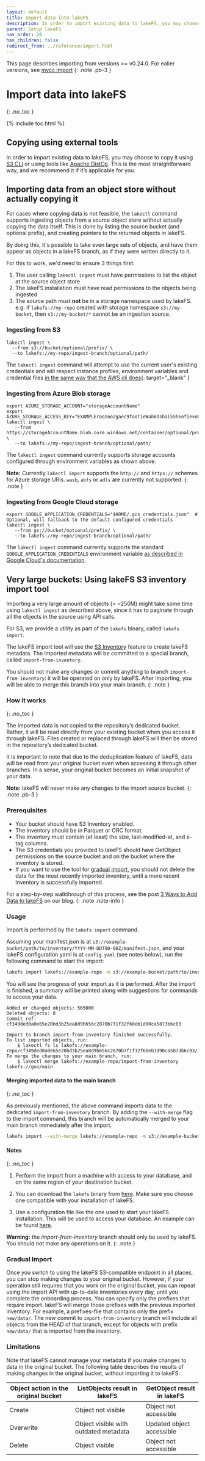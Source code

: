 ```yaml
---
layout: default
title: Import data into lakeFS 
description: In order to import existing data to lakeFS, you may choose to copy it using S3 CLI or using tools like Apache DistCp.
parent: Setup lakeFS
nav_order: 20
has_children: false
redirect_from: ../reference/import.html
---
```

This page describes importing from versions >= v0.24.0. For ealier versions, see [mvcc import](import-mvcc.md)
{: .note .pb-3 }

# Import data into lakeFS
{: .no_toc }

{% include toc.html %}

## Copying using external tools

In order to import existing data to lakeFS, you may choose to copy it using [S3 CLI](../integrations/aws_cli.md#copy-from-a-local-path-to-lakefs) 
or using tools like [Apache DistCp](../integrations/distcp.md#from-s3-to-lakefs). This is the most straightforward way, and we recommend it if it’s applicable for you.

## Importing data from an object store without actually copying it

For cases where copying data is not feasible, the `lakectl` command supports ingesting objects from a source object store without actually copying the data itself.
This is done by listing the source bucket (and optional prefix), and creating pointers to the returned objects in lakeFS.

By doing this, it's possible to take even large sets of objects, and have them appear as objects in a lakeFS branch, as if they were written directly to it.

For this to work, we'd need to ensure 3 things first:

1. The user calling `lakectl ingest` must have permissions to list the object at the source object store
2. The lakeFS installation must have read permissions to the objects being ingested
3. The source path must **not** be in a storage namespace used by lakeFS. e.g. if `lakefs://my-repo` created with storage namespace `s3://my-bucket`, then `s3://my-bucket/*` cannot be an ingestion source.   

### Ingesting from S3

```shell
lakectl ingest \
  --from s3://bucket/optional/prefix/ \
  --to lakefs://my-repo/ingest-branch/optional/path/
```

The `lakectl ingest` command will attempt to use the current user's existing credentials and will respect instance profiles, 
environment variables and credential files [in the same way that the AWS cli does](https://docs.aws.amazon.com/cli/latest/userguide/cli-configure-quickstart.html){: target="_blank" }

### Ingesting from Azure Blob storage

```shell
export AZURE_STORAGE_ACCOUNT="storageAccountName"
export AZURE_STORAGE_ACCESS_KEY="EXAMPLEroozoo2gaec9fooTieWah6Oshai5Sheofievohthapob0aidee5Shaekahw7loo1aishoonuuquahr3=="
lakectl ingest \
   --from https://storageAccountName.blob.core.windows.net/container/optional/prefix/ \
   --to lakefs://my-repo/ingest-branch/optional/path/
```

The `lakectl ingest` command currently supports storage accounts configured through environment variables as shown above.

**Note:** Currently `lakectl import` supports the `http://` and `https://` schemes for Azure storage URIs. `wasb`, `abfs` or `adls` are currently not supported.
{: .note }

### Ingesting from Google Cloud storage

```shell
export GOOGLE_APPLICATION_CREDENTIALS="$HOME/.gcs_credentials.json"  # Optional, will fallback to the default configured credentials
lakectl ingest \
   --from gs://bucket/optional/prefix/ \
   --to lakefs://my-repo/ingest-branch/optional/path/
```

The `lakectl ingest` command currently supports the standard `GOOGLE_APPLICATION_CREDENTIALS` environment variable [as described in Google Cloud's documentation](https://cloud.google.com/docs/authentication/getting-started).

## Very large buckets: Using lakeFS S3 inventory import tool

Importing a very large amount of objects (> ~250M) might take some time using `lakectl ingest` as described above,
since it has to paginate through all the objects in the source using API calls.

For S3, we provide a utility as part of the `lakefs` binary, called `lakefs import`.

The lakeFS import tool will use the [S3 Inventory](https://docs.aws.amazon.com/AmazonS3/latest/dev/storage-inventory.html) feature to create lakeFS metadata.
The imported metadata will be committed to a special branch, called `import-from-inventory`.

You should not make any changes or commit anything to branch `import-from-inventory`: it will be operated on only by lakeFS.
After importing, you will be able to merge this branch into your main branch.
{: .note }

### How it works
{: .no_toc }

The imported data is not copied to the repository’s dedicated bucket.
Rather, it will be read directly from your existing bucket when you access it through lakeFS.
Files created or replaced through lakeFS will then be stored in the repository’s dedicated bucket.

It is important to note that due to the deduplication feature of lakeFS, data will be read from your original bucket even
when accessing it through other branches. In a sense, your original bucket becomes an initial snapshot of your data.

**Note:** lakeFS will never make any changes to the import source bucket.
{: .note .pb-3 }

### Prerequisites

- Your bucket should have S3 Inventory enabled.
- The inventory should be in Parquet or ORC format.
- The inventory must contain (at least) the size, last-modified-at, and e-tag columns.
- The S3 credentials you provided to lakeFS should have GetObject permissions on the source bucket and on the bucket where the inventory is stored.
- If you want to use the tool for [gradual import](#gradual-import), you should not delete the data for the most recently imported inventory, until a more recent inventory is successfully imported.

For a step-by-step walkthrough of this process, see the post [3 Ways to Add Data to lakeFS](https://lakefs.io/3-ways-to-add-data-to-lakefs/) on our blog.
{: .note .note-info }

### Usage

Import is performed by the `lakefs import` command.

Assuming your manifest.json is at `s3://example-bucket/path/to/inventory/YYYY-MM-DDT00-00Z/manifest.json`, and your lakeFS configuration yaml is at `config.yaml` (see notes below), run the following command to start the import:

```bash
lakefs import lakefs://example-repo -m s3://example-bucket/path/to/inventory/YYYY-MM-DDT00-00Z/manifest.json --config config.yaml
```

You will see the progress of your import as it is performed.
After the import is finished, a summary will be printed along with suggestions for commands to access your data.

```
Added or changed objects: 565000
Deleted objects: 0
Commit ref: cf349ded0a0e65e20bd3b25ea8d9b656c2870b7f1f32f60eb1d90ca5873b6c03

Import to branch import-from-inventory finished successfully.
To list imported objects, run:
	$ lakectl fs ls lakefs://example-repo/cf349ded0a0e65e20bd3b25ea8d9b656c2870b7f1f32f60eb1d90ca5873b6c03/
To merge the changes to your main branch, run:
	$ lakectl merge lakefs://example-repo/import-from-inventory lakefs://goo/main
```

#### Merging imported data to the main branch
{: .no_toc }

As previously mentioned, the above command imports data to the dedicated `import-from-inventory` branch.
By adding the `--with-merge` flag to the import command, this branch will be automatically merged to your main branch immediately after the import.

```bash
lakefs import --with-merge lakefs://example-repo -m s3://example-bucket/path/to/inventory/YYYY-MM-DDT00-00Z/manifest.json --config config.yaml
```

#### Notes
{: .no_toc }

1. Perform the import from a machine with access to your database, and on the same region of your destination bucket.

1. You can download the `lakefs` binary from [here](https://github.com/treeverse/lakeFS/releases). Make sure you choose one compatible with your installation of lakeFS.

1. Use a configuration file like the one used to start your lakeFS installation. This will be used to access your database. An example can be found [here](../reference/configuration.html#example-aws-deployment).

**Warning:** the *import-from-inventory* branch should only be used by lakeFS. You should not make any operations on it.
{: .note } 

### Gradual Import

Once you switch to using the lakeFS S3-compatible endpoint in all places, you can stop making changes to your original bucket.
However, if your operation still requires that you work on the original bucket,
you can repeat using the import API with up-to-date inventories every day, until you complete the onboarding process.
You can specify only the prefixes that require import. lakeFS will merge those prefixes with the previous imported inventory.
For example, a prefixes-file that contains only the prefix `new/data/`. The new commit to `import-from-inventory` branch will include all objects from the HEAD of that branch, except for objects with prefix `new/data/` that is imported from the inventory. 

### Limitations

Note that lakeFS cannot manage your metadata if you make changes to data in the original bucket.
The following table describes the results of making changes in the original bucket, without importing it to lakeFS:

| Object action in the original bucket | ListObjects result in lakeFS                 | GetObject result in lakeFS |
|--------------------------------------|----------------------------------------------|----------------------------|
| Create                               | Object not visible                           | Object not accessible      |
| Overwrite                            | Object visible with outdated metadata        | Updated object accessible  |
| Delete                               | Object visible                               | Object not accessible      |
